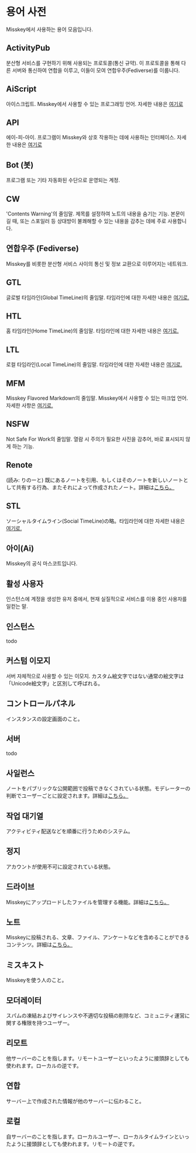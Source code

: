 # 용어 사전
Misskey에서 사용하는 용어 모음입니다.

## ActivityPub
분산형 서비스를 구현하기 위해 사용되는 프로토콜(통신 규약). 이 프로토콜을 통해 다른 서버와 통신하여 연합을 이루고, 이들이 모여 연합우주(Fediverse)를 이룹니다.

## AiScript
아이스크립트. Misskey에서 사용할 수 있는 프로그래밍 언어. 자세한 내용은 [여기로](../advanced/aiscript)

## API
에이-피-아이. 프로그램이 Misskey와 상호 작용하는 데에 사용하는 인터페이스. 자세한 내용은 [여기로](../advanced/api)

## Bot (봇)
프로그램 또는 기타 자동화된 수단으로 운영되는 계정.

## CW
'Contents Warning'의 줄임말. 제목를 설정하여 노트의 내용을 숨기는 기능. 본문이 길 때, 또는 스포일러 등 상대방이 불쾌해할 수 있는 내용을 감추는 데에 주로 사용합니다.

## 연합우주 (Fediverse)
Misskey를 비롯한 분산형 서비스 사이의 통신 및 정보 교환으로 이루어지는 네트워크.

## GTL
글로벌 타임라인(Global TimeLine)의 줄임말. 타임라인에 대한 자세한 내용은 [여기로.](../features/timeline)

## HTL
홈 타임라인(Home TimeLine)의 줄임말. 타임라인에 대한 자세한 내용은 [여기로.](../features/timeline)

## LTL
로컬 타임라인(Local TimeLine)의 줄임말. 타임라인에 대한 자세한 내용은 [여기로.](../features/timeline)

## MFM
Misskey Flavored Markdown의 줄임말. Misskey에서 사용할 수 있는 마크업 언어. 자세한 사항은 [여기로.](../features/mfm)

## NSFW
Not Safe For Work의 줄임말. 열람 시 주의가 필요한 사진을 감추어, 바로 표시되지 않게 하는 기능.

## Renote
(読み: りのーと) 既にあるノートを引用、もしくはそのノートを新しいノートとして共有する行為、またそれによって作成されたノート。詳細は[こちら。](../features/note)

## STL
ソーシャルタイムライン(Social TimeLine)の略。타임라인에 대한 자세한 내용은 [여기로.](../features/timeline)

## 아이(Ai)
Misskey의 공식 마스코트입니다.

## 활성 사용자
인스턴스에 계정을 생성한 유저 중에서, 현재 실질적으로 서비스를 이용 중인 사용자를 일컫는 말.

## 인스턴스
todo

## 커스텀 이모지
서버 자체적으로 사용할 수 있는 이모지. カスタム絵文字ではない通常の絵文字は「Unicode絵文字」と区別して呼ばれる。

## コントロールパネル
インスタンスの設定画面のこと。

## 서버
todo

## 사일런스
ノートをパブリックな公開範囲で投稿できなくされている状態。モデレーターの判断でユーザーごとに設定されます。詳細は[こちら。](../features/silence)

## 작업 대기열
アクティビティ配送などを順番に行うためのシステム。

## 정지
アカウントが使用不可に設定されている状態。

## 드라이브
Misskeyにアップロードしたファイルを管理する機能。詳細は[こちら。](../features/drive)

## 노트
Misskeyに投稿される、文章、ファイル、アンケートなどを含めることができるコンテンツ。詳細は[こちら。](../features/note)

## ミスキスト
Misskeyを使う人のこと。

## 모더레이터
スパムの凍結およびサイレンスや不適切な投稿の削除など、コミュニティ運営に関する権限を持つユーザー。

## 리모트
他サーバーのことを指します。リモートユーザーといったように接頭辞としても使われます。ローカルの逆です。

## 연합
サーバー上で作成された情報が他のサーバーに伝わること。

## 로컬
自サーバーのことを指します。ローカルユーザー、ローカルタイムラインといったように接頭辞としても使われます。リモートの逆です。
